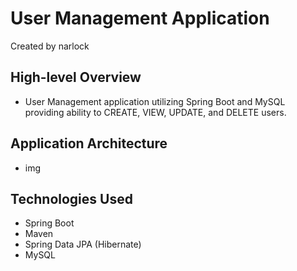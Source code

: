 # User Management Application
Created by narlock

## High-level Overview
- User Management application utilizing Spring Boot and MySQL providing ability to CREATE, VIEW, UPDATE, and DELETE users.

## Application Architecture
- img

## Technologies Used
- Spring Boot
- Maven
- Spring Data JPA (Hibernate)
- MySQL
